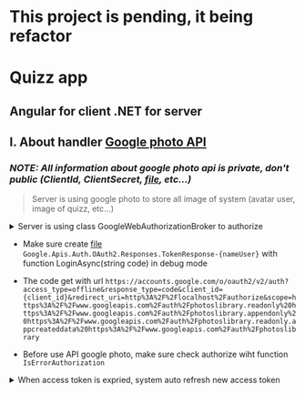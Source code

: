 # This project is pending, it being refactor
# Quizz app

Angular for client
.NET for server
---------------------------------------------------------------

## I. About handler [Google photo API](https://github.com/truong2307/Quizz-App/blob/master/PersonalAppServer/PersonalApp.DataAccess/Helper/GoogleApi/GooglePhotoHelper.cs)
### **_NOTE:_** ***All information about google photo api is private, don't public (ClientId, ClientSecret, [file](https://github.com/truong2307/Quizz-App/blob/master/PersonalAppServer/PersonalApp.API/Google.Apis.Auth.OAuth2.Responses.TokenResponse-truongnv), etc...)***

> Server is using google photo to store all image of system (avatar user, image of quizz, etc...)

<details><summary> Server is using class GoogleWebAuthorizationBroker to authorize</summary>
<p>

```cs
   var scopes = new List<string>()
            {
               GoogleApiConstants.Scope.READ_ONLY,
               GoogleApiConstants.Scope.APPEND_ONLY,
               GoogleApiConstants.Scope.APP_CREATED_DATA,
               GoogleApiConstants.Scope.ACCESS,
            };
            var googleInfo = _configuration.GetSection("GoogleApi");
            var clientId = googleInfo.GetSection("ClientId").Value;
            var clientSecret = googleInfo.GetSection("ClientSecret").Value;
            var user = googleInfo.GetSection("UserName").Value;
            var secrets = new ClientSecrets { ClientId = clientId, ClientSecret = clientSecret };
            
            UserCredential = await GoogleWebAuthorizationBroker.AuthorizeAsync(secrets,
                                                                                    scopes,
                                                                                    user,
                                                                                    CancellationToken.None,
                                                                                    new FileDataStore(Directory.GetCurrentDirectory(), true),
                                                                                    new CustomReceiveCode(Code));
```

</p>
</details>

- Make sure create [file](https://github.com/truong2307/Quizz-App/blob/master/PersonalAppServer/PersonalApp.API/Google.Apis.Auth.OAuth2.Responses.TokenResponse-truongnv) ``` Google.Apis.Auth.OAuth2.Responses.TokenResponse-{nameUser} ``` with function LoginAsync(string code) in debug mode

- The code get with url ``` https://accounts.google.com/o/oauth2/v2/auth?access_type=offline&response_type=code&client_id={client_id}&redirect_uri=http%3A%2F%2Flocalhost%2Fauthorize&scope=https%3A%2F%2Fwww.googleapis.com%2Fauth%2Fphotoslibrary.readonly%20https%3A%2F%2Fwww.googleapis.com%2Fauth%2Fphotoslibrary.appendonly%20https%3A%2F%2Fwww.googleapis.com%2Fauth%2Fphotoslibrary.readonly.appcreateddata%20https%3A%2F%2Fwww.googleapis.com%2Fauth%2Fphotoslibrary ```

- Before use API google photo, make sure check authorize wiht function ``` IsErrorAuthorization ```

<details><summary>When access token is expried, system auto refresh new access token</summary>
<p>

```cs
   if (UserCredential.Token.IsExpired(UserCredential.Flow.Clock))
      {
          await UserCredential.RefreshTokenAsync(CancellationToken.None);
      }
```
</p>
</details>
